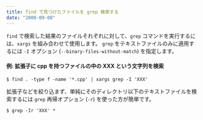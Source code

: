 ```yaml
---
title: find で見つけたファイルを grep 検索する
date: "2008-09-08"
---
```


`find` で検索した結果のファイルそれぞれに対して、`grep` コマンドを実行するには、`xargs` を組み合わせて使用します。
`grep` をテキストファイルのみに適用するには `-I` オプション (`--binary-files-without-match`) を指定します。

#### 例: 拡張子に cpp を持つファイルの中の XXX という文字列を検索

```
$ find . -type f -name '*.cpp' | xargs grep -I 'XXX'
```

拡張子などを絞り込まず、単純にそのディレクトリ以下のテキストファイルを検索するには `grep` 再帰オプション (`-r`) を使った方が簡単です。

```
$ grep -Ir 'XXX' *
```

